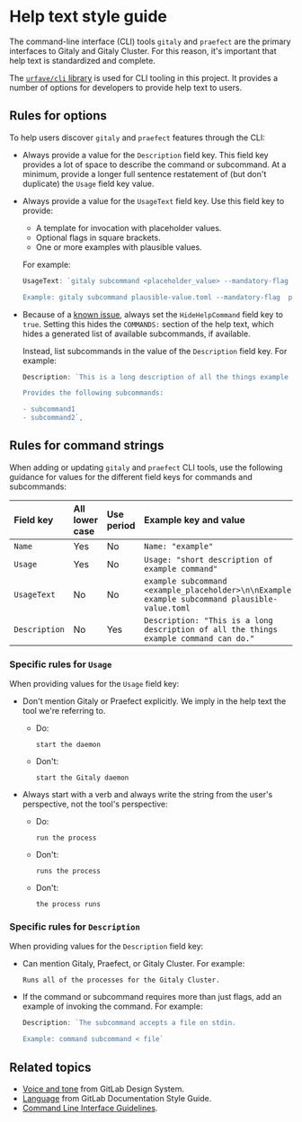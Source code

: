 # Help text style guide

The command-line interface (CLI) tools `gitaly` and `praefect` are the primary interfaces to Gitaly and Gitaly Cluster.
For this reason, it's important that help text is standardized and complete.

The [`urfave/cli` library](https://cli.urfave.org) is used for CLI tooling in this project. It provides a number of
options for developers to provide help text to users.

## Rules for options

To help users discover `gitaly` and `praefect` features through the CLI:

- Always provide a value for the `Description` field key. This field key provides a lot of space to describe the command
  or subcommand. At a minimum, provide a longer full sentence restatement of (but don't duplicate) the `Usage` field key
  value.
- Always provide a value for the `UsageText` field key. Use this field key to provide:

  - A template for invocation with placeholder values.
  - Optional flags in square brackets.
  - One or more examples with plausible values.

  For example:

  ```go
  UsageText: `gitaly subcommand <placeholder_value> --mandatory-flag <placeholder_value> [--optional-flag]

  Example: gitaly subcommand plausible-value.toml --mandatory-flag  plausible-value`,
  ```

- Because of a [known issue](https://gitlab.com/gitlab-org/gitaly/-/issues/5350), always set the `HideHelpCommand`
  field key to `true`. Setting this hides the `COMMANDS:` section of the help text,
  which hides a generated list of available subcommands, if available.

  Instead, list subcommands in the value of the `Description` field key. For example:

  ```go
  Description: `This is a long description of all the things example command can do.

  Provides the following subcommands:

  - subcommand1
  - subcommand2`,
  ```

## Rules for command strings

When adding or updating `gitaly` and `praefect` CLI tools, use the following guidance for values for the different field
keys for commands and subcommands:

| Field key     | All lower case | Use period | Example key and value |
|:--------------|:---------------|:-----------|:----------------------|
| `Name`        | Yes            | No         | `Name: "example"`     |
| `Usage`       | Yes            | No         | `Usage: "short description of example command"` |
| `UsageText`   | No             | No         | `example subcommand <example_placeholder>\n\nExample: example subcommand plausible-value.toml` |
| `Description` | No             | Yes        | `Description: "This is a long description of all the things example command can do."` |

### Specific rules for `Usage`

When providing values for the `Usage` field key:

- Don't mention Gitaly or Praefect explicitly. We imply in the help text the tool we're referring to.

  - Do:

    ```plaintext
    start the daemon
    ```

  - Don't:

    ```plaintext
    start the Gitaly daemon
    ```

- Always start with a verb and always write the string from the user's perspective, not the tool's perspective:

  - Do:

    ```plaintext
    run the process
    ```

  - Don't:

    ```plaintext
    runs the process
    ```

  - Don't:

    ```plaintext
    the process runs
    ```

### Specific rules for `Description`

When providing values for the `Description` field key:

- Can mention Gitaly, Praefect, or Gitaly Cluster. For example:

  ```plaintext
  Runs all of the processes for the Gitaly Cluster.
  ```

- If the command or subcommand requires more than just flags, add an example of invoking the command. For example:

  ```go
  Description: `The subcommand accepts a file on stdin.

  Example: command subcommand < file`
  ```

## Related topics

- [Voice and tone](https://design.gitlab.com/content/voice-and-tone) from GitLab Design System.
- [Language](https://docs.gitlab.com/ee/development/documentation/styleguide/index.html#language) from GitLab
  Documentation Style Guide.
- [Command Line Interface Guidelines](https://clig.dev).
